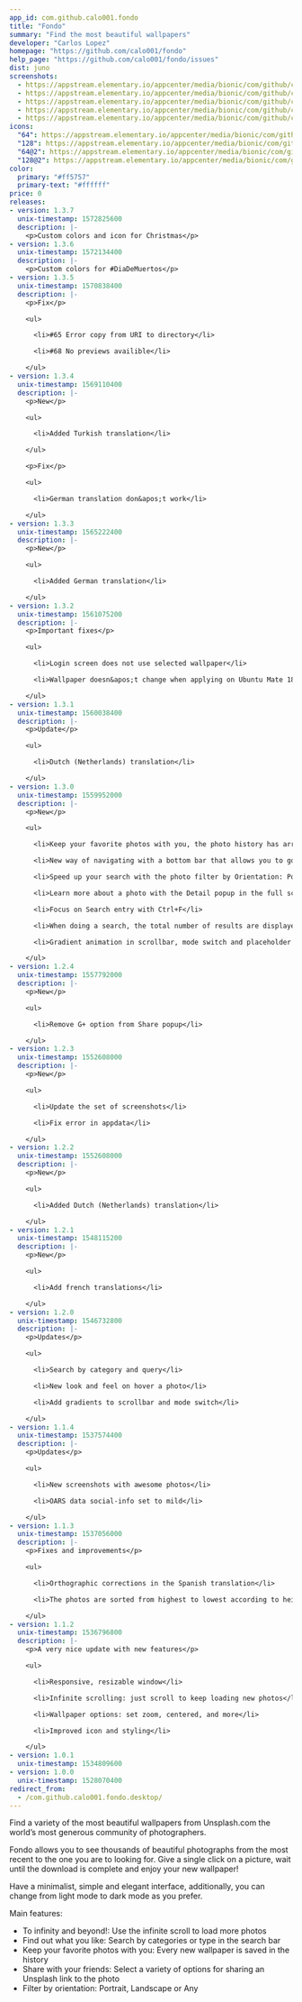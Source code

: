 ```yaml
---
app_id: com.github.calo001.fondo
title: "Fondo"
summary: "Find the most beautiful wallpapers"
developer: "Carlos Lopez"
homepage: "https://github.com/calo001/fondo"
help_page: "https://github.com/calo001/fondo/issues"
dist: juno
screenshots:
  - https://appstream.elementary.io/appcenter/media/bionic/com/github/calo001.fondo/5C1B675E6A5572C87E27EF449686EC3B/screenshots/image-1_orig.png
  - https://appstream.elementary.io/appcenter/media/bionic/com/github/calo001.fondo/5C1B675E6A5572C87E27EF449686EC3B/screenshots/image-2_orig.png
  - https://appstream.elementary.io/appcenter/media/bionic/com/github/calo001.fondo/5C1B675E6A5572C87E27EF449686EC3B/screenshots/image-3_orig.png
  - https://appstream.elementary.io/appcenter/media/bionic/com/github/calo001.fondo/5C1B675E6A5572C87E27EF449686EC3B/screenshots/image-4_orig.png
  - https://appstream.elementary.io/appcenter/media/bionic/com/github/calo001.fondo/5C1B675E6A5572C87E27EF449686EC3B/screenshots/image-5_orig.png
icons:
  "64": https://appstream.elementary.io/appcenter/media/bionic/com/github/calo001.fondo/5C1B675E6A5572C87E27EF449686EC3B/icons/64x64/com.github.calo001.fondo_com.github.calo001.fondo.png
  "128": https://appstream.elementary.io/appcenter/media/bionic/com/github/calo001.fondo/5C1B675E6A5572C87E27EF449686EC3B/icons/128x128/com.github.calo001.fondo_com.github.calo001.fondo.png
  "64@2": https://appstream.elementary.io/appcenter/media/bionic/com/github/calo001.fondo/5C1B675E6A5572C87E27EF449686EC3B/icons/64x64@2/com.github.calo001.fondo_com.github.calo001.fondo.png
  "128@2": https://appstream.elementary.io/appcenter/media/bionic/com/github/calo001.fondo/5C1B675E6A5572C87E27EF449686EC3B/icons/128x128@2/com.github.calo001.fondo_com.github.calo001.fondo.png
color:
  primary: "#ff5757"
  primary-text: "#ffffff"
price: 0
releases:
- version: 1.3.7
  unix-timestamp: 1572825600
  description: |-
    <p>Custom colors and icon for Christmas</p>
- version: 1.3.6
  unix-timestamp: 1572134400
  description: |-
    <p>Custom colors for #DiaDeMuertos</p>
- version: 1.3.5
  unix-timestamp: 1570838400
  description: |-
    <p>Fix</p>

    <ul>

      <li>#65 Error copy from URI to directory</li>

      <li>#68 No previews availible</li>

    </ul>
- version: 1.3.4
  unix-timestamp: 1569110400
  description: |-
    <p>New</p>

    <ul>

      <li>Added Turkish translation</li>

    </ul>

    <p>Fix</p>

    <ul>

      <li>German translation don&apos;t work</li>

    </ul>
- version: 1.3.3
  unix-timestamp: 1565222400
  description: |-
    <p>New</p>

    <ul>

      <li>Added German translation</li>

    </ul>
- version: 1.3.2
  unix-timestamp: 1561075200
  description: |-
    <p>Important fixes</p>

    <ul>

      <li>Login screen does not use selected wallpaper</li>

      <li>Wallpaper doesn&apos;t change when applying on Ubuntu Mate 18.04</li>

    </ul>
- version: 1.3.1
  unix-timestamp: 1560038400
  description: |-
    <p>Update</p>

    <ul>

      <li>Dutch (Netherlands) translation</li>

    </ul>
- version: 1.3.0
  unix-timestamp: 1559952000
  description: |-
    <p>New</p>

    <ul>

      <li>Keep your favorite photos with you, the photo history has arrived!</li>

      <li>New way of navigating with a bottom bar that allows you to go to: Today, Categories and History</li>

      <li>Speed up your search with the photo filter by Orientation: Portrait, Landscape or Any</li>

      <li>Learn more about a photo with the Detail popup in the full screen view</li>

      <li>Focus on Search entry with Ctrl+F</li>

      <li>When doing a search, the total number of results are displayed</li>

      <li>Gradient animation in scrollbar, mode switch and placeholder photo</li>

    </ul>
- version: 1.2.4
  unix-timestamp: 1557792000
  description: |-
    <p>New</p>

    <ul>

      <li>Remove G+ option from Share popup</li>

    </ul>
- version: 1.2.3
  unix-timestamp: 1552608000
  description: |-
    <p>New</p>

    <ul>

      <li>Update the set of screenshots</li>

      <li>Fix error in appdata</li>

    </ul>
- version: 1.2.2
  unix-timestamp: 1552608000
  description: |-
    <p>New</p>

    <ul>

      <li>Added Dutch (Netherlands) translation</li>

    </ul>
- version: 1.2.1
  unix-timestamp: 1548115200
  description: |-
    <p>New</p>

    <ul>

      <li>Add french translations</li>

    </ul>
- version: 1.2.0
  unix-timestamp: 1546732800
  description: |-
    <p>Updates</p>

    <ul>

      <li>Search by category and query</li>

      <li>New look and feel on hover a photo</li>

      <li>Add gradients to scrollbar and mode switch</li>

    </ul>
- version: 1.1.4
  unix-timestamp: 1537574400
  description: |-
    <p>Updates</p>

    <ul>

      <li>New screenshots with awesome photos</li>

      <li>OARS data social-info set to mild</li>

    </ul>
- version: 1.1.3
  unix-timestamp: 1537056000
  description: |-
    <p>Fixes and improvements</p>

    <ul>

      <li>Orthographic corrections in the Spanish translation</li>

      <li>The photos are sorted from highest to lowest according to height</li>

    </ul>
- version: 1.1.2
  unix-timestamp: 1536796800
  description: |-
    <p>A very nice update with new features</p>

    <ul>

      <li>Responsive, resizable window</li>

      <li>Infinite scrolling: just scroll to keep loading new photos</li>

      <li>Wallpaper options: set zoom, centered, and more</li>

      <li>Improved icon and styling</li>

    </ul>
- version: 1.0.1
  unix-timestamp: 1534809600
- version: 1.0.0
  unix-timestamp: 1528070400
redirect_from:
  - /com.github.calo001.fondo.desktop/
---
```


<p>Find a variety of the most beautiful wallpapers from Unsplash.com the world’s most generous community of photographers.</p>
<p>Fondo allows you to see thousands of beautiful photographs from the most recent to the one you are to looking for. Give a single click on a picture, wait until the download is complete and enjoy your new wallpaper!</p>
<p>Have a minimalist, simple and elegant interface, additionally, you can change from light mode to dark mode as you prefer.</p>
<p>Main features:</p>
<ul>
  <li>To infinity and beyond!: Use the infinite scroll to load more photos</li>
  <li>Find out what you like: Search by categories or type in the search bar</li>
  <li>Keep your favorite photos with you: Every new wallpaper is saved in the history</li>
  <li>Share with your friends: Select a variety of options for sharing an Unsplash link to the photo</li>
  <li>Filter by orientation: Portrait, Landscape or Any</li>
</ul>